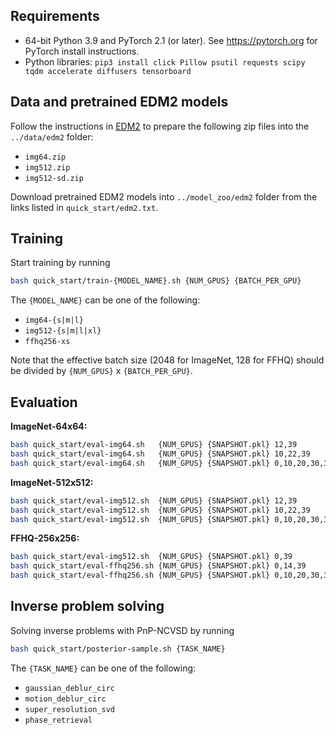 ## Requirements
* 64-bit Python 3.9 and PyTorch 2.1 (or later). See https://pytorch.org for PyTorch install instructions.
* Python libraries: `pip3 install click Pillow psutil requests scipy tqdm accelerate diffusers tensorboard`

## Data and pretrained EDM2 models
Follow the instructions in [EDM2](https://github.com/NVlabs/edm2?tab=readme-ov-file#preparing-datasets) to prepare the following zip files into the `../data/edm2` folder:
- `img64.zip`
- `img512.zip`
- `img512-sd.zip`

Download pretrained EDM2 models into `../model_zoo/edm2` folder from the links listed in `quick_start/edm2.txt`.

## Training
Start training by running
```bash
bash quick_start/train-{MODEL_NAME}.sh {NUM_GPUS} {BATCH_PER_GPU}
```

The `{MODEL_NAME}` can be one of the following:
 - `img64-{s|m|l}`     
 - `img512-{s|m|l|xl}`
 - `ffhq256-xs`

Note that the effective batch size (2048 for ImageNet, 128 for FFHQ) should be divided by `{NUM_GPUS}` x `{BATCH_PER_GPU}`.

## Evaluation
**ImageNet-64x64:**
```bash
bash quick_start/eval-img64.sh   {NUM_GPUS} {SNAPSHOT.pkl} 12,39         # 1-step FID
bash quick_start/eval-img64.sh   {NUM_GPUS} {SNAPSHOT.pkl} 10,22,39      # 2-step FID
bash quick_start/eval-img64.sh   {NUM_GPUS} {SNAPSHOT.pkl} 0,10,20,30,39 # 4-step FID
```

**ImageNet-512x512:**
```bash
bash quick_start/eval-img512.sh  {NUM_GPUS} {SNAPSHOT.pkl} 12,39         # 1-step FID
bash quick_start/eval-img512.sh  {NUM_GPUS} {SNAPSHOT.pkl} 10,22,39      # 2-step FID
bash quick_start/eval-img512.sh  {NUM_GPUS} {SNAPSHOT.pkl} 0,10,20,30,39 # 4-step FID
```

**FFHQ-256x256:**
```bash
bash quick_start/eval-img512.sh  {NUM_GPUS} {SNAPSHOT.pkl} 0,39          # 1-step FID
bash quick_start/eval-ffhq256.sh {NUM_GPUS} {SNAPSHOT.pkl} 0,14,39       # 2-step FID
bash quick_start/eval-ffhq256.sh {NUM_GPUS} {SNAPSHOT.pkl} 0,10,20,30,39 # 4-step FID
```

## Inverse problem solving
Solving inverse problems with PnP-NCVSD by running

```bash
bash quick_start/posterior-sample.sh {TASK_NAME}
```

The `{TASK_NAME}` can be one of the following:
- `gaussian_deblur_circ`
- `motion_deblur_circ`
- `super_resolution_svd`
- `phase_retrieval`
